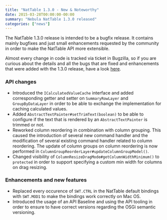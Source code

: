 ```yaml
---
title: "NatTable 1.3.0 - New & Noteworthy"
date: 2015-03-28T00:00:00-00:00
summary: "Nebula NatTable 1.3.0 released"
categories: ["news"]
---
```


The NatTable 1.3.0 release is intended to be a bugfix release. It contains mainly bugfixes and just small enhancements requested by the community in order to make the NatTable API more extensible.

Almost every change in code is tracked via ticket in Bugzilla, so if you are curious about the details and all the bugs that are fixed and enhancements that were added with the 1.3.0 release, have a look [here](https://bugs.eclipse.org/bugs/buglist.cgi?classification=Technology&list_id=8836815&product=NatTable&query_format=advanced&resolution=FIXED&target_milestone=1.3.0).

### API changes

*   Introduced the `ICalculatedValueCache` interface and added corresponding getter and setter on `SummaryRowLayer` and `GroupByDataLayer` in order to be able to exchange the implementation for caching calculated values.
*   Added `AbstractTextPainter#setTrimText(boolean)` to be able to configure if the text that is rendered by an `AbstractTextPainter` is trimmed or not.
*   Reworked column reordering in combination with column grouping. This caused the introduction of several new command handler and the modification of several existing command handler related to column reordering. The update of column groups on column reordering is now performed in `ColumnGroupReorderLayer#updateColumnGroupModel()`.
*   Changed visibility of `ColumnResizeDragMode#getColumnWidthMinimum()` to `protected` in order to support specifying a custom min width for columns on drag resizing.

### Enhancements and new features

*   Replaced every occurence of `SWT.CTRL` in the NatTable default bindings with `SWT.MOD1` to make the bindings work correctly on Mac OS.
*   Introduced the usage of an API Baseline and using the API tooling in order to ensure to have correct versions regarding the OSGi semantic versioning.